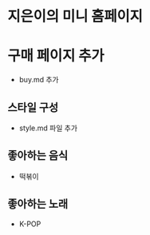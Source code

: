 # 지은이의 미니 홈페이지

# 구매 페이지 추가

- buy.md 추가

## 스타일 구성

- style.md 파일 추가

## 좋아하는 음식

- 떡볶이

## 좋아하는 노래

- K-POP
